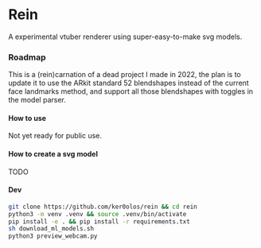 # Rein

A experimental vtuber renderer using super-easy-to-make svg models.

### Roadmap

This is a (rein)carnation of a dead project I made in 2022, the plan is to
update it to use the ARkit standard 52 blendshapes instead of the current face
landmarks method, and support all those blendshapes with toggles in the model
parser.

#### How to use

Not yet ready for public use.

#### How to create a svg model

TODO

#### Dev

```sh
git clone https://github.com/ker0olos/rein && cd rein
python3 -m venv .venv && source .venv/bin/activate
pip install -e . && pip install -r requirements.txt
sh download_ml_models.sh
python3 preview_webcam.py
```
